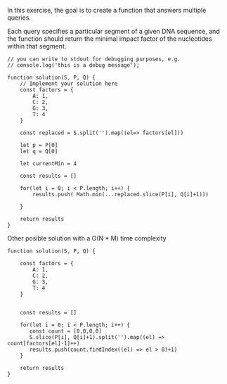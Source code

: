 In this exercise, the goal is to create a function that answers multiple queries.

Each query specifies a particular segment of a given DNA sequence, and the function should return the minimal impact factor of the nucleotides within that segment.

```
// you can write to stdout for debugging purposes, e.g.
// console.log('this is a debug message');

function solution(S, P, Q) {
    // Implement your solution here
    const factors = {
        A: 1,
        C: 2,
        G: 3,
        T: 4
    }

    const replaced = S.split('').map((el=> factors[el]))

    let p = P[0]
    let q = Q[0]
    
    let currentMin = 4

    const results = []

    for(let i = 0; i < P.length; i++) {
        results.push( Math.min(...replaced.slice(P[i], Q[i]+1)))

    }
    
    return results
}

```

Other posible solution with a O(N * M) time complexity
```
function solution(S, P, Q) {

    const factors = {
        A: 1,
        C: 2,
        G: 3,
        T: 4
    }

    
    const results = []

    for(let i = 0; i < P.length; i++) {
       const count = [0,0,0,0]
       S.slice(P[i], Q[i]+1).split('').map((el) => count[factors[el]-1]++)
       results.push(count.findIndex((el) => el > 0)+1)
    }
    
    return results
}
```

